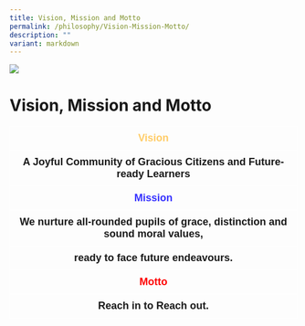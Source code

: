 ```yaml
---
title: Vision, Mission and Motto
permalink: /philosophy/Vision-Mission-Motto/
description: ""
variant: markdown
---
```

![](/images/Banner.png)

Vision, Mission and Motto
=========================

  

  

<style type="text/css">
.tg  {border-collapse:collapse;border-spacing:0;}
.tg td{border-color:black;border-style:solid;border-width:1px;font-family:Arial, sans-serif;font-size:14px;
  overflow:hidden;padding:10px 5px;word-break:normal;}
.tg th{border-color:black;border-style:solid;border-width:1px;font-family:Arial, sans-serif;font-size:14px;
  font-weight:normal;overflow:hidden;padding:10px 5px;word-break:normal;}
.tg .tg-afse{border-color:#ffffff;color:#ffcc67;font-size:18px;font-weight:bold;text-align:center;vertical-align:top}
.tg .tg-6hjr{border-color:#ffffff;font-size:18px;font-weight:bold;text-align:center;vertical-align:top}
.tg .tg-6lwz{border-color:#ffffff;color:#3531ff;font-size:18px;font-weight:bold;text-align:center;vertical-align:top}
.tg .tg-4qwk{border-color:#ffffff;color:#fe0000;font-size:18px;font-weight:bold;text-align:center;vertical-align:top}
</style>
<table class="tg">
<thead>
  <tr>
    <th class="tg-afse">Vision</th>
  </tr>
</thead>
<tbody>
  <tr>
    <td class="tg-6hjr">A Joyful Community of Gracious Citizens and Future-ready Learners</td>
  </tr>
  <tr>
    <td class="tg-6lwz">Mission</td>
  </tr>
  <tr>
    <td class="tg-6hjr">We nurture all-rounded pupils of grace, distinction and sound moral values,</td>
  </tr>
  <tr>
    <td class="tg-6hjr">ready to face future endeavours.</td>
  </tr>
  <tr>
    <td class="tg-4qwk">Motto</td>
  </tr>
  <tr>
    <td class="tg-6hjr">Reach in to Reach out.</td>
  </tr>
</tbody>
</table>